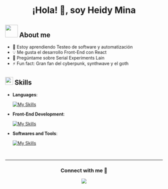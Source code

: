 <p align="center"> 
<h1 align="center"> ¡Hola! 👋, soy Heidy Mina</h1>
</p>
	
## <picture><img src = "[https://user-images.githubusercontent.com/64439609/213525571-a0b12213-7e89-48df-a45f-153c78f3cf5e.png](https://66.media.tumblr.com/tumblr_ma10sbRx8L1rfjowdo1_500.gif)" width =40px></picture> **About me**


- 🌱 Estoy aprendiendo Testeo de software y automatización
- 💡 Me gusta el desarrollo Front-End con React
- 💬 Pregúntame sobre Serial Experiments Lain
- ⚡ Fun fact: Gran fan del cyberpunk, synthwave y el goth


## <img src="https://media2.giphy.com/media/QssGEmpkyEOhBCb7e1/giphy.gif?cid=ecf05e47a0n3gi1bfqntqmob8g9aid1oyj2wr3ds3mg700bl&rid=giphy.gif" width ="25"><b> Skills</b>

<p align="center">

- **Languages**:
  
  [![My Skills](https://skillicons.dev/icons?i=java,scala)](https://skillicons.dev)
  
- **Front-End Development**:

   [![My Skills](https://skillicons.dev/icons?i=react,js,css,html,threejs,vite)](https://skillicons.dev)

- **Softwares and Tools**:

   [![My Skills](https://skillicons.dev/icons?i=vscode,git,github,selenium,docker,nodejs,aws)](https://skillicons.dev)


<br>
</p>

</div>



-----

<h3 align="center" >Connect with me 🤝 </h3>

<p align="center">
  <a href="https://skillicons.dev">
    <img src="https://skillicons.dev/icons?i=linkedin,gmail" />
  </a>
</p>


	

</div>
